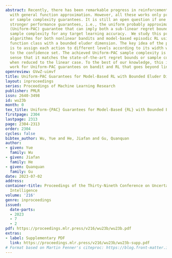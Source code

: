 ```yaml
---
abstract: Recently, there has been remarkable progress in reinforcement learning (RL)
  with general function approximation. However, all these works only provide regret
  or sample complexity guarantees. It is still an open question if one can achieve
  stronger performance guarantees, i.e., the uniform probably approximate correctness
  (Uniform-PAC) guarantee that can imply both a sub-linear regret bound and a polynomial
  sample complexity for any target learning accuracy.  We study this problem by proposing
  algorithms for both nonlinear bandits and model-based episodic RL using the general
  function class with a bounded eluder dimension. The key idea of the proposed algorithms
  is to assign each action to different levels according to its width with respect
  to the confidence set. The achieved Uniform-PAC sample complexity is tight in the
  sense that it matches the state-of-the-art regret bounds or sample complexity guarantees
  when reduced to the linear case. To the best of our knowledge, this is the first
  work for Uniform-PAC guarantees on bandit and RL that goes beyond linear cases.
openreview: GVwZ-uimvf
title: Uniform-PAC Guarantees for Model-Based RL with Bounded Eluder Dimension
layout: inproceedings
series: Proceedings of Machine Learning Research
publisher: PMLR
issn: 2640-3498
id: wu23b
month: 0
tex_title: Uniform-{PAC} Guarantees for Model-Based {RL} with Bounded Eluder Dimension
firstpage: 2304
lastpage: 2313
page: 2304-2313
order: 2304
cycles: false
bibtex_author: Wu, Yue and He, Jiafan and Gu, Quanquan
author:
- given: Yue
  family: Wu
- given: Jiafan
  family: He
- given: Quanquan
  family: Gu
date: 2023-07-02
address:
container-title: Proceedings of the Thirty-Nineth Conference on Uncertainty in Artificial
  Intelligence
volume: '216'
genre: inproceedings
issued:
  date-parts:
  - 2023
  - 7
  - 2
pdf: https://proceedings.mlr.press/v216/wu23b/wu23b.pdf
extras:
- label: Supplementary PDF
  link: https://proceedings.mlr.press/v216/wu23b/wu23b-supp.pdf
# Format based on Martin Fenner's citeproc: https://blog.front-matter.io/posts/citeproc-yaml-for-bibliographies/
---
```


